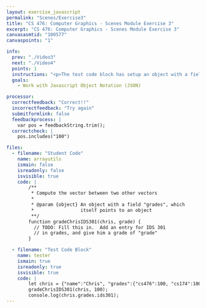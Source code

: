 ```yaml
---
layout: exercise_javascript
permalink: "Scenes/Exercise3"
title: "CS 476: Computer Graphics - Scenes Module Exercise 3"
excerpt: "CS 476: Computer Graphics - Scenes Module Exercise 3"
canvasasmtid: "100577"
canvaspoints: "1"

info:
  prev: "./Video3"
  next: "./Video4"
  points: 1
  instructions: "<p>The test code block has setup an object with a field \"grades\" in it, which is itself an object.  Fill in the function gradeChrisIDS301 to create an entry called \"ids301\" in the grades field whose value is \"grade\" </p></div>"
  goals:
    - Work with Javascript Object Notation (JSON)

processor:  
  correctfeedback: "Correct!!" 
  incorrectfeedback: "Try again"
  submitformlink: false
  feedbackprocess: | 
    var pos = feedbackString.trim();
  correctcheck: |
    pos.includes("100")

files:
  - filename: "Student Code"
    name: arrayutils
    ismain: false
    isreadonly: false
    isvisible: true
    code: |
        /**
         * Compute the vector between two other vectors
         * 
         * @param {object} An object with a field "grades", which 
         *                 itself points to an object
         **/
        function gradeChrisIDS301(chris, grade) {
          // TODO: Fill this in.  Add an entry for IDS 301
          // in grades, and give him a grade of "grade"
        }

  - filename: "Test Code Block"
    name: tester
    ismain: true
    isreadonly: true
    isvisible: true
    code: | 
        let chris = {"name":"Chris", "grades":{"cs476":100, "cs174":100} };
        gradeChrisIDS301(chris, 100);
        console.log(chris.grades.ids301);
---
```

